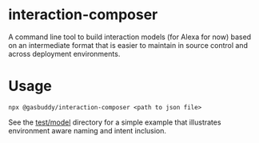 interaction-composer
====================

A command line tool to build interaction models
(for Alexa for now) based on an intermediate
format that is easier to maintain in source
control and across deployment environments.

Usage
=====
```
npx @gasbuddy/interaction-composer <path to json file>
```

See the [test/model](./test/model) directory for a simple example that illustrates environment aware naming
and intent inclusion.